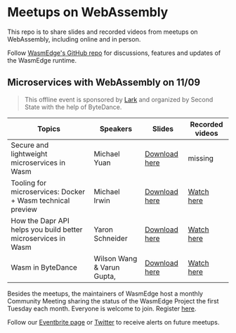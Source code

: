# Meetups on WebAssembly

This repo is to share slides and recorded videos from meetups on WebAssembly, including online and in person. 

Follow [WasmEdge's GitHub repo](https://github.com/WasmEdge/WasmEdge) for discussions, features and updates of the WasmEdge runtime.

## Microservices with WebAssembly on 11/09

> This offline event is sponsored by [Lark](https://www.larksuite.com/) and organized by Second State with the help of ByteDance.


| Topics                                                         | Speakers                    | Slides | Recorded videos |
|---------------------------------------------------------------|----------------------------|--------|-----------------|
| Secure and lightweight microservices in Wasm                  | Michael Yuan               |  [Download here](https://github.com/second-state/meetups/blob/main/mtv-meetup-1109/lightweight-Microservices-in-WebAssembly.pdf)      |   missing              |
| Tooling for microservices: Docker + Wasm technical preview    | Michael Irwin              |   [Download here](https://github.com/second-state/meetups/blob/main/mtv-meetup-1109/tooling-for-microservices-docker-wasm.pdf)     |     [Watch here](https://youtu.be/jlaD_4xHzX4)            | 
| How the Dapr API helps you build better microservices in Wasm | Yaron Schneider            |   [Download here](https://github.com/second-state/meetups/blob/main/mtv-meetup-1109/dapr_wasm.pdf)     |       [Watch here](https://youtu.be/q86Ujo8B_5I)          |
| Wasm in ByteDance                                             | Wilson Wang & Varun Gupta, |    [Download here](https://github.com/second-state/meetups/blob/main/mtv-meetup-1109/webassembly_in_bytedance.pdf)     |      [Watch here](https://youtu.be/DdDF_UZO5IQ)           |

Besides the meetups, the maintainers of WasmEdge host a monthly Community Meeting sharing the status of the WasmEdge Project the first Tuesday each month. Everyone is welcome to join. Register [here](https://docs.google.com/document/d/1iFlVl7R97Lze4RDykzElJGDjjWYDlkI8Rhf8g4dQ5Rk/edit?usp=sharing).

Follow our [Eventbrite page](https://www.eventbrite.com/o/second-state-55396277393) or [Twitter](https://twitter.com/secondstateinc) to receive alerts on future meetups.
